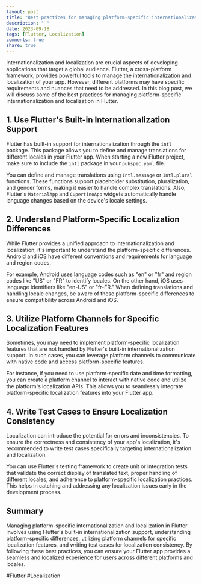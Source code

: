 ```yaml
---
layout: post
title: "Best practices for managing platform-specific internationalization and localization in Flutter."
description: " "
date: 2023-09-18
tags: [Flutter, Localization]
comments: true
share: true
---
```


Internationalization and localization are crucial aspects of developing applications that target a global audience. Flutter, a cross-platform framework, provides powerful tools to manage the internationalization and localization of your app. However, different platforms may have specific requirements and nuances that need to be addressed. In this blog post, we will discuss some of the best practices for managing platform-specific internationalization and localization in Flutter.

## 1. Use Flutter's Built-in Internationalization Support

Flutter has built-in support for internationalization through the `intl` package. This package allows you to define and manage translations for different locales in your Flutter app. When starting a new Flutter project, make sure to include the `intl` package in your `pubspec.yaml` file.

You can define and manage translations using `Intl.message` or `Intl.plural` functions. These functions support placeholder substitution, pluralization, and gender forms, making it easier to handle complex translations. Also, Flutter's `MaterialApp` and `CupertinoApp` widgets automatically handle language changes based on the device's locale settings.

## 2. Understand Platform-Specific Localization Differences

While Flutter provides a unified approach to internationalization and localization, it's important to understand the platform-specific differences. Android and iOS have different conventions and requirements for language and region codes.

For example, Android uses language codes such as "en" or "fr" and region codes like "US" or "FR" to identify locales. On the other hand, iOS uses language identifiers like "en-US" or "fr-FR." When defining translations and handling locale changes, be aware of these platform-specific differences to ensure compatibility across Android and iOS.

## 3. Utilize Platform Channels for Specific Localization Features

Sometimes, you may need to implement platform-specific localization features that are not handled by Flutter's built-in internationalization support. In such cases, you can leverage platform channels to communicate with native code and access platform-specific features.

For instance, if you need to use platform-specific date and time formatting, you can create a platform channel to interact with native code and utilize the platform's localization APIs. This allows you to seamlessly integrate platform-specific localization features into your Flutter app.

## 4. Write Test Cases to Ensure Localization Consistency

Localization can introduce the potential for errors and inconsistencies. To ensure the correctness and consistency of your app's localization, it's recommended to write test cases specifically targeting internationalization and localization.

You can use Flutter's testing framework to create unit or integration tests that validate the correct display of translated text, proper handling of different locales, and adherence to platform-specific localization practices. This helps in catching and addressing any localization issues early in the development process.

## Summary

Managing platform-specific internationalization and localization in Flutter involves using Flutter's built-in internationalization support, understanding platform-specific differences, utilizing platform channels for specific localization features, and writing test cases for localization consistency. By following these best practices, you can ensure your Flutter app provides a seamless and localized experience for users across different platforms and locales.

#Flutter #Localization